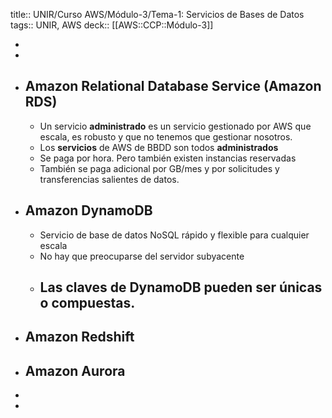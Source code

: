title:: UNIR/Curso AWS/Módulo-3/Tema-1: Servicios de Bases de Datos
tags:: UNIR, AWS
deck:: [[AWS::CCP::Módulo-3]]

-
-
- ## Amazon Relational Database Service (Amazon RDS)
	- Un servicio **administrado** es un servicio gestionado por AWS que escala, es robusto y que no tenemos que gestionar nosotros.
	- Los **servicios** de AWS de BBDD son todos **administrados**
	- Se paga por hora. Pero también existen instancias reservadas
	- También se paga adicional por GB/mes y por solicitudes y transferencias salientes de datos.
- ## Amazon DynamoDB
	- Servicio de base de datos NoSQL rápido y flexible para cualquier escala
	- No hay que preocuparse del servidor subyacente
	- Las claves de DynamoDB pueden ser únicas o compuestas.
		-
- ## Amazon Redshift
- ## Amazon Aurora
-
-